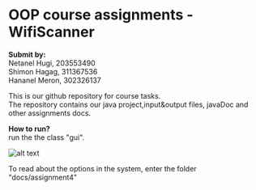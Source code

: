 # OOP course assignments - WifiScanner

**Submit by:**<br />
Netanel Hugi, 203553490 <br />
Shimon Hagag, 311367536<br />
Hananel Meron, 302326137 <br />

This is our github repository for course tasks.<br />
The repository contains our java project,input&output files, javaDoc and other assignments docs.<br />

**How to run?**<br />
run the the class "gui".<br />

![alt text](https://i.imgur.com/9URixxk.png) <br/>

To read about the options in the system, enter the folder "docs/assignment4" <br/>

